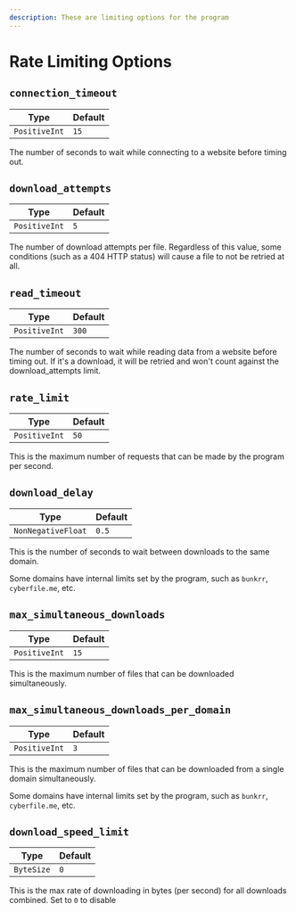 ```yaml
---
description: These are limiting options for the program
---
```

# Rate Limiting Options

## `connection_timeout`

| Type           | Default  |
|----------------|----------|
| `PositiveInt` | `15`|

The number of seconds to wait while connecting to a website before timing out.


## `download_attempts`

| Type           | Default  |
|----------------|----------|
| `PositiveInt` | `5`|

The number of download attempts per file. Regardless of this value, some conditions (such as a 404 HTTP status) will cause a file to not be retried at all.

## `read_timeout`

| Type           | Default  |
|----------------|----------|
| `PositiveInt` | `300`|

The number of seconds to wait while reading data from a website before timing out. If it's a download, it will be retried and won't count against the download_attempts limit.

## `rate_limit`

| Type           | Default  |
|----------------|----------|
| `PositiveInt` | `50`|

This is the maximum number of requests that can be made by the program per second.

## `download_delay`

| Type           | Default  |
|----------------|----------|
| `NonNegativeFloat` | `0.5`|

This is the number of seconds to wait between downloads to the same domain.

Some domains have internal limits set by the program, such as `bunkrr`, `cyberfile.me`, etc.

## `max_simultaneous_downloads`

| Type           | Default  |
|----------------|----------|
| `PositiveInt` | `15`|

This is the maximum number of files that can be downloaded simultaneously.

## `max_simultaneous_downloads_per_domain`

| Type           | Default  |
|----------------|----------|
| `PositiveInt` | `3`|

This is the maximum number of files that can be downloaded from a single domain simultaneously.

Some domains have internal limits set by the program, such as `bunkrr`, `cyberfile.me`, etc.

## `download_speed_limit`

| Type           | Default  |
|----------------|----------|
| `ByteSize` | `0`|

This is the max rate of downloading in bytes (per second) for all downloads combined. Set to `0` to disable
